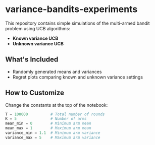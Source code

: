 # variance-bandits-experiments

This repository contains simple simulations of the multi-armed bandit problem using UCB algorithms:
- **Known variance UCB**
- **Unknown variance UCB**

## What's Included
- Randomly generated means and variances
- Regret plots comparing known and unknown variance settings

## How to Customize
Change the constants at the top of the notebook:

```python
T = 100000          # Total number of rounds
K = 5               # Number of arms
mean_min = 0        # Minimum arm mean
mean_max = 1        # Maximum arm mean
variance_min = 1.1  # Minimum arm variance
variance_max = 5    # Maximum arm variance
